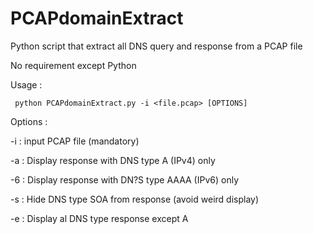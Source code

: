 # PCAPdomainExtract
Python script that extract all DNS query and response from a PCAP file

No requirement except Python

Usage : 
 
	 python PCAPdomainExtract.py -i <file.pcap> [OPTIONS] 
	 

Options :
 
-i : input PCAP file (mandatory)
	
-a : Display response with DNS type A (IPv4) only 
	 
-6 : Display response with DN?S type AAAA (IPv6) only 
	 
-s : Hide DNS type SOA from response (avoid weird display)
	 
-e : Display al DNS type response except A
